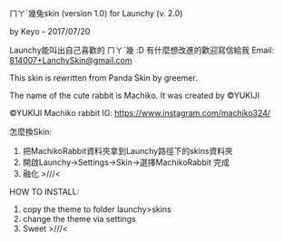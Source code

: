 ﻿ㄇㄚˊ幾兔skin (version 1.0) for Launchy (v. 2.0)

by Keyo - 2017/07/20

Launchy能叫出自己喜歡的 ㄇㄚˊ幾 :D
有什麼想改進的歡迎寫信給我
Email: 814007+LanchySkin@gmail.com

This skin is rewritten from Panda Skin  by greemer.

The name of the cute rabbit is Machiko.
It was created by ©YUKIJI

©YUKIJI Machiko rabbit
IG: https://www.instagram.com/machiko324/

怎麼換Skin: 
1. 把MachikoRabbit資料夾拿到Launchy路徑下的skins資料夾 
2. 開啟Launchy->Settings->Skin->選擇MachikoRabbit 完成 
3. 融化 >///< 

HOW TO INSTALL:
1. copy the theme to folder launchy>skins
2. change the theme via settings
3. Sweet >///<